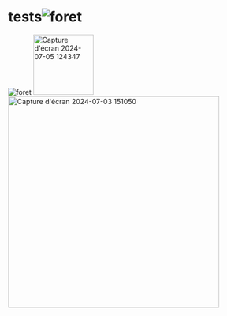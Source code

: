 # tests![foret](https://github.com/user-attachments/assets/8db7b4be-138c-4403-b1a2-c2a480e4f50e)

![foret](https://github.com/user-attachments/assets/c4ce9375-0747-4157-8a59-091a90d84256)
<img width="122" alt="Capture d'écran 2024-07-05 124347" src="https://github.com/user-attachments/assets/e8d98491-75a2-4803-babc-c4cf05a36bff">
<img width="428" alt="Capture d'écran 2024-07-03 151050" src="https://github.com/user-attachments/assets/5741971d-bdfe-4c44-a170-afe4bd4f1950">
